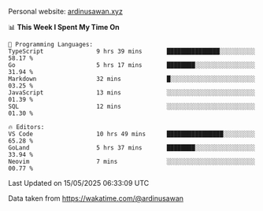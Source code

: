 Personal website: [ardinusawan.xyz](https://ardinusawan.xyz)

<!--START_SECTION:waka-->
📊 **This Week I Spent My Time On** 

```text
💬 Programming Languages: 
TypeScript               9 hrs 39 mins       ███████████████░░░░░░░░░░   58.17 % 
Go                       5 hrs 17 mins       ████████░░░░░░░░░░░░░░░░░   31.94 % 
Markdown                 32 mins             █░░░░░░░░░░░░░░░░░░░░░░░░   03.25 % 
JavaScript               13 mins             ░░░░░░░░░░░░░░░░░░░░░░░░░   01.39 % 
SQL                      12 mins             ░░░░░░░░░░░░░░░░░░░░░░░░░   01.30 % 

🔥 Editors: 
VS Code                  10 hrs 49 mins      ████████████████░░░░░░░░░   65.28 % 
GoLand                   5 hrs 37 mins       ████████░░░░░░░░░░░░░░░░░   33.94 % 
Neovim                   7 mins              ░░░░░░░░░░░░░░░░░░░░░░░░░   00.77 % 
```


 Last Updated on 15/05/2025 06:33:09 UTC
<!--END_SECTION:waka-->
Data taken from https://wakatime.com/@ardinusawan
